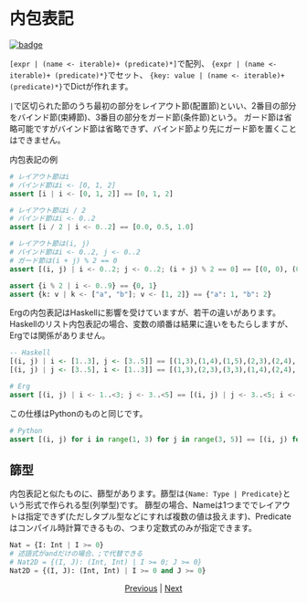 # 内包表記

[![badge](https://img.shields.io/endpoint.svg?url=https%3A%2F%2Fgezf7g7pd5.execute-api.ap-northeast-1.amazonaws.com%2Fdefault%2Fsource_up_to_date%3Fowner%3Derg-lang%26repos%3Derg%26ref%3Dmain%26path%3Ddoc/EN/syntax/28_comprehension.md%26commit_hash%3De959b3e54bfa8cee4929743b0193a129e7525c61)](https://gezf7g7pd5.execute-api.ap-northeast-1.amazonaws.com/default/source_up_to_date?owner=erg-lang&repos=erg&ref=main&path=doc/EN/syntax/28_comprehension.md&commit_hash=e959b3e54bfa8cee4929743b0193a129e7525c61)

`[expr | (name <- iterable)+ (predicate)*]`で配列、
`{expr | (name <- iterable)+ (predicate)*}`でセット、
`{key: value | (name <- iterable)+ (predicate)*}`でDictが作れます。

`|`で区切られた節のうち最初の部分をレイアウト節(配置節)といい、2番目の部分をバインド節(束縛節)、3番目の部分をガード節(条件節)という。
ガード節は省略可能ですがバインド節は省略できず、バインド節より先にガード節を置くことはできません。

内包表記の例

```python
# レイアウト節はi
# バインド節はi <- [0, 1, 2]
assert [i | i <- [0, 1, 2]] == [0, 1, 2]

# レイアウト節はi / 2
# バインド節はi <- 0..2
assert [i / 2 | i <- 0..2] == [0.0, 0.5, 1.0]

# レイアウト節は(i, j)
# バインド節はi <- 0..2, j <- 0..2
# ガード節は(i + j) % 2 == 0
assert [(i, j) | i <- 0..2; j <- 0..2; (i + j) % 2 == 0] == [(0, 0), (0, 2), (1, 1), (2, 0), (2, 2)]

assert {i % 2 | i <- 0..9} == {0, 1}
assert {k: v | k <- ["a", "b"]; v <- [1, 2]} == {"a": 1, "b": 2}
```

Ergの内包表記はHaskellに影響を受けていますが、若干の違いがあります。
Haskellのリスト内包表記の場合、変数の順番は結果に違いをもたらしますが、Ergでは関係がありません。

```haskell
-- Haskell
[(i, j) | i <- [1..3], j <- [3..5]] == [(1,3),(1,4),(1,5),(2,3),(2,4),(2,5),(3,3),(3,4),(3,5)]
[(i, j) | j <- [3..5], i <- [1..3]] == [(1,3),(2,3),(3,3),(1,4),(2,4),(3,4),(1,5),(2,5),(3,5)]
```

```python
# Erg
assert [(i, j) | i <- 1..<3; j <- 3..<5] == [(i, j) | j <- 3..<5; i <- 1..<3]
```

この仕様はPythonのものと同じです。

```python
# Python
assert [(i, j) for i in range(1, 3) for j in range(3, 5)] == [(i, j) for j in range(3, 5) for i in range(1, 3)]
```

## 篩型

内包表記と似たものに、篩型があります。篩型は`{Name: Type | Predicate}`という形式で作られる型(列挙型)です。
篩型の場合、Nameは1つまででレイアウトは指定できず(ただしタプル型などにすれば複数の値は扱えます)、Predicateはコンパイル時計算できるもの、つまり定数式のみが指定できます。

```python
Nat = {I: Int | I >= 0}
# 述語式がandだけの場合、;で代替できる
# Nat2D = {(I, J): (Int, Int) | I >= 0; J >= 0}
Nat2D = {(I, J): (Int, Int) | I >= 0 and J >= 0}
```

<p align='center'>
    <a href='./28_pattern_matching.md'>Previous</a> | <a href='./30_spread_syntax.md'>Next</a>
</p>
